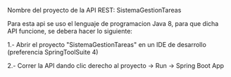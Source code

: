 Nombre del proyecto de la API REST: SistemaGestionTareas

Para esta api se uso el lenguaje de programacion Java 8, para que dicha API funcione, se debera hacer lo siguiente:

1.- Abrir el proyecto "SistemaGestionTareas" en un IDE de desarrollo (preferencia SpringToolSuite 4)

2.- Correr la API dando clic derecho al proyecto -> Run -> Spring Boot App

